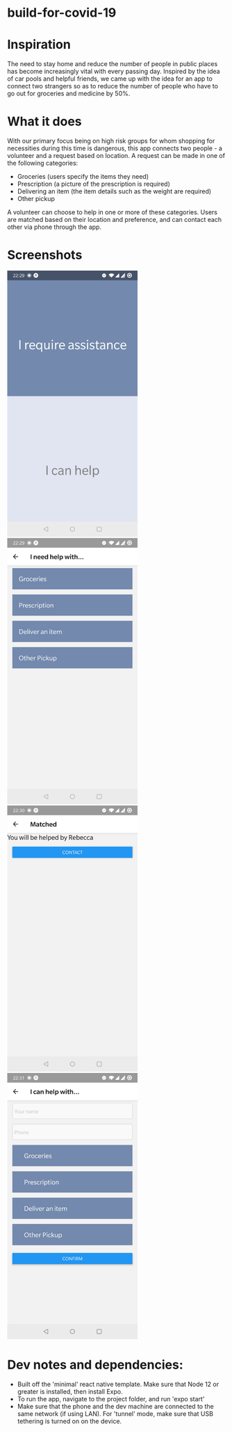 # build-for-covid-19

# Inspiration
The need to stay home and reduce the number of people in public places has become increasingly vital with every passing day. Inspired by the idea of car pools and helpful friends, we came up with the idea for an app to connect two strangers so as to reduce the number of people who have to go out for groceries and medicine by 50%.

# What it does
With our primary focus being on high risk groups for whom shopping for necessities during this time is dangerous, this app connects two people - a volunteer and a request based on location. A request can be made in one of the following categories:

- Groceries (users specify the items they need) 
- Prescription (a picture of the prescription is required)
- Delivering an item (the item details such as the weight are required)
- Other pickup

A volunteer can choose to help in one or more of these categories. Users are matched based on their location and preference, and can contact each other via phone through the app.

# Screenshots

<img src="https://github.com/apuravkhare/build-for-covid-19/blob/master/screenshots/Screenshot_20200329-222919.jpg" width="300">  <img src="https://github.com/apuravkhare/build-for-covid-19/blob/master/screenshots/Screenshot_20200329-222924.jpg" width="300"> 
<img src="https://github.com/apuravkhare/build-for-covid-19/blob/master/screenshots/Screenshot_20200329-223033.jpg" width="300">  <img src="https://github.com/apuravkhare/build-for-covid-19/blob/master/screenshots/Screenshot_20200329-223108.jpg" width="300"> 

# Dev notes and dependencies:
- Built off the 'minimal' react native template. Make sure that Node 12 or greater is installed, then install Expo.
- To run the app, navigate to the project folder, and run 'expo start'
- Make sure that the phone and the dev machine are connected to the same network (if using LAN). For 'tunnel' mode, make sure that USB tethering is turned on on the device.

